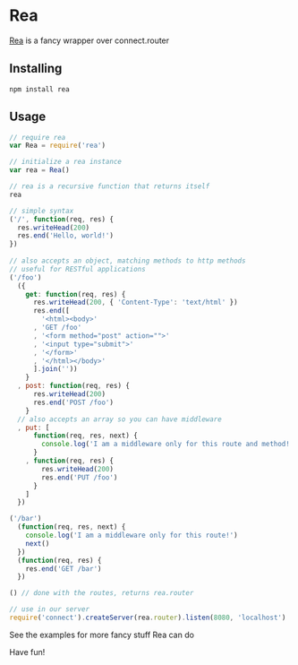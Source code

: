 Rea
===

[Rea](http://en.wikipedia.org/wiki/Rhea_(mythology)) is a fancy wrapper over connect.router

Installing
----------
    npm install rea

Usage
-----
```javascript
// require rea
var Rea = require('rea')

// initialize a rea instance
var rea = Rea()

// rea is a recursive function that returns itself
rea

// simple syntax
('/', function(req, res) {
  res.writeHead(200)
  res.end('Hello, world!')
})
 
// also accepts an object, matching methods to http methods
// useful for RESTful applications
('/foo')
  ({
    get: function(req, res) {
      res.writeHead(200, { 'Content-Type': 'text/html' })
      res.end([
        '<html><body>'
      , 'GET /foo'
      , '<form method="post" action="">'
      , '<input type="submit">'
      , '</form>'
      , '</html></body>'
      ].join(''))
    }
  , post: function(req, res) {
      res.writeHead(200)
      res.end('POST /foo')
    }
  // also accepts an array so you can have middleware
  , put: [
      function(req, res, next) {
        console.log('I am a middleware only for this route and method!')
      }
    , function(req, res) {
        res.writeHead(200)
        res.end('PUT /foo')
      }
    ]
  })

('/bar')
  (function(req, res, next) {
    console.log('I am a middleware only for this route!')
    next()
  })
  (function(req, res) {
    res.end('GET /bar')
  })

() // done with the routes, returns rea.router

// use in our server
require('connect').createServer(rea.router).listen(8080, 'localhost')

```

See the examples for more fancy stuff Rea can do

Have fun!